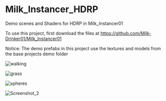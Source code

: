 # Milk_Instancer_HDRP
 Demo scenes and Shaders for HDRP in Milk_Instancer01

To use this project, first download the files at https://github.com/Milk-Drinker01/Milk_Instancer01

Notice: The demo prefabs in this project use the textures and models from the base projects demo folder

![walking](https://user-images.githubusercontent.com/59656122/143317319-14eb5d2f-3adf-45b2-9dfd-b1ea95af971b.gif)

![grass](https://user-images.githubusercontent.com/59656122/142703484-4bb21330-5e90-4cea-a69a-ff53977d595f.gif)

![spheres](https://user-images.githubusercontent.com/59656122/153914007-831e1b7a-1691-46d4-a8eb-6735d22894cc.gif)

![Screenshot_2](https://user-images.githubusercontent.com/59656122/157997969-45608cbc-daec-4d1a-85d0-aba038485d9f.png)
